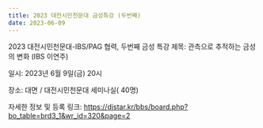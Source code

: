 ```yaml
---
title: 2023 대전시민천문대 금성특강 (두번째)
date: 2023-06-09
---
```



2023 대전시민천문대-IBS/PAG 협력, 두번째 금성 특강
제목: 관측으로 추적하는 금성의 변화 (IBS 이연주)

 

일시: 2023년 6월 9일(금) 20시

 

장소: 대면 / 대전시민천문대 세미나실( 40명)

 

자세한 정보 및 등록 링크: https://djstar.kr/bbs/board.php?bo_table=brd3_1&wr_id=320&page=2


